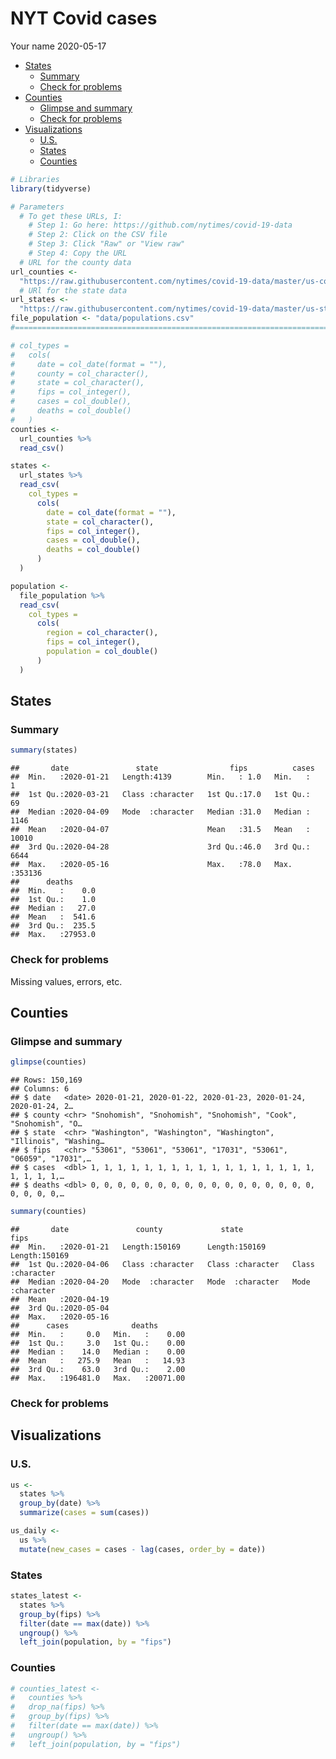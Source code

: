 NYT Covid cases
================
Your name
2020-05-17

  - [States](#states)
      - [Summary](#summary)
      - [Check for problems](#check-for-problems)
  - [Counties](#counties)
      - [Glimpse and summary](#glimpse-and-summary)
      - [Check for problems](#check-for-problems-1)
  - [Visualizations](#visualizations)
      - [U.S.](#u.s.)
      - [States](#states-1)
      - [Counties](#counties-1)

``` r
# Libraries
library(tidyverse)

# Parameters
  # To get these URLs, I:
    # Step 1: Go here: https://github.com/nytimes/covid-19-data
    # Step 2: Click on the CSV file 
    # Step 3: Click "Raw" or "View raw"
    # Step 4: Copy the URL
  # URL for the county data
url_counties <- 
  "https://raw.githubusercontent.com/nytimes/covid-19-data/master/us-counties.csv"
  # URl for the state data
url_states <- 
  "https://raw.githubusercontent.com/nytimes/covid-19-data/master/us-states.csv"
file_population <- "data/populations.csv"
#===============================================================================

# col_types =
#   cols(
#     date = col_date(format = ""),
#     county = col_character(),
#     state = col_character(),
#     fips = col_integer(),
#     cases = col_double(),
#     deaths = col_double()
#   )
counties <-
  url_counties %>% 
  read_csv() 

states <-
  url_states %>% 
  read_csv(
    col_types =
      cols(
        date = col_date(format = ""),
        state = col_character(),
        fips = col_integer(),
        cases = col_double(),
        deaths = col_double()
      )
  )

population <-
  file_population %>% 
  read_csv(
    col_types =
      cols(
        region = col_character(),
        fips = col_integer(),
        population = col_double()
      )
  )
```

## States

### Summary

``` r
summary(states)
```

    ##       date               state                fips          cases       
    ##  Min.   :2020-01-21   Length:4139        Min.   : 1.0   Min.   :     1  
    ##  1st Qu.:2020-03-21   Class :character   1st Qu.:17.0   1st Qu.:    69  
    ##  Median :2020-04-09   Mode  :character   Median :31.0   Median :  1146  
    ##  Mean   :2020-04-07                      Mean   :31.5   Mean   : 10010  
    ##  3rd Qu.:2020-04-28                      3rd Qu.:46.0   3rd Qu.:  6644  
    ##  Max.   :2020-05-16                      Max.   :78.0   Max.   :353136  
    ##      deaths       
    ##  Min.   :    0.0  
    ##  1st Qu.:    1.0  
    ##  Median :   27.0  
    ##  Mean   :  541.6  
    ##  3rd Qu.:  235.5  
    ##  Max.   :27953.0

### Check for problems

Missing values, errors, etc.

## Counties

### Glimpse and summary

``` r
glimpse(counties)
```

    ## Rows: 150,169
    ## Columns: 6
    ## $ date   <date> 2020-01-21, 2020-01-22, 2020-01-23, 2020-01-24, 2020-01-24, 2…
    ## $ county <chr> "Snohomish", "Snohomish", "Snohomish", "Cook", "Snohomish", "O…
    ## $ state  <chr> "Washington", "Washington", "Washington", "Illinois", "Washing…
    ## $ fips   <chr> "53061", "53061", "53061", "17031", "53061", "06059", "17031",…
    ## $ cases  <dbl> 1, 1, 1, 1, 1, 1, 1, 1, 1, 1, 1, 1, 1, 1, 1, 1, 1, 1, 1, 1, 1,…
    ## $ deaths <dbl> 0, 0, 0, 0, 0, 0, 0, 0, 0, 0, 0, 0, 0, 0, 0, 0, 0, 0, 0, 0, 0,…

``` r
summary(counties)
```

    ##       date               county             state               fips          
    ##  Min.   :2020-01-21   Length:150169      Length:150169      Length:150169     
    ##  1st Qu.:2020-04-06   Class :character   Class :character   Class :character  
    ##  Median :2020-04-20   Mode  :character   Mode  :character   Mode  :character  
    ##  Mean   :2020-04-19                                                           
    ##  3rd Qu.:2020-05-04                                                           
    ##  Max.   :2020-05-16                                                           
    ##      cases              deaths        
    ##  Min.   :     0.0   Min.   :    0.00  
    ##  1st Qu.:     3.0   1st Qu.:    0.00  
    ##  Median :    14.0   Median :    0.00  
    ##  Mean   :   275.9   Mean   :   14.93  
    ##  3rd Qu.:    63.0   3rd Qu.:    2.00  
    ##  Max.   :196481.0   Max.   :20071.00

### Check for problems

## Visualizations

### U.S.

``` r
us <-
  states %>% 
  group_by(date) %>% 
  summarize(cases = sum(cases))

us_daily <-
  us %>% 
  mutate(new_cases = cases - lag(cases, order_by = date)) 
```

### States

``` r
states_latest <-
  states %>% 
  group_by(fips) %>% 
  filter(date == max(date)) %>% 
  ungroup() %>% 
  left_join(population, by = "fips")
```

### Counties

``` r
# counties_latest <-
#   counties %>% 
#   drop_na(fips) %>% 
#   group_by(fips) %>% 
#   filter(date == max(date)) %>% 
#   ungroup() %>% 
#   left_join(population, by = "fips")
```
